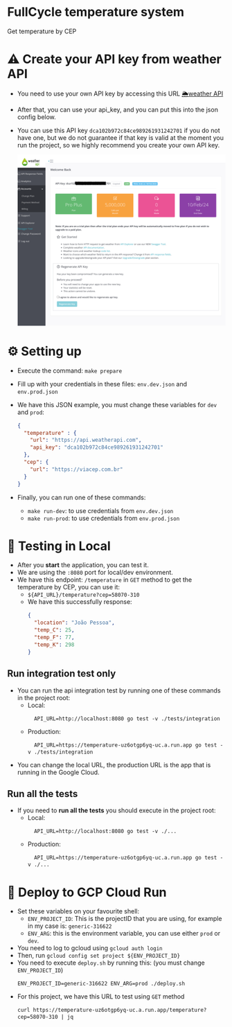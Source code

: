 # FullCycle temperature system

Get temperature by CEP

# ⚠️ Create your API key from weather API

- You need to use your own API key by accessing this URL [🌦️weather API](https://www.weatherapi.com/signup.aspx)
- After that, you can use your api_key, and you can put this into the json config below.
- You can use this API key `dca102b972c84ce989261931242701` if you do not have one, but we do not guarantee if that key
  is valid at the moment you run the project, so we highly recommend you create your own API key.

  ![img.png](img/01_weather_api.png)

# ⚙️ Setting up

- Execute the command: `make prepare`
- Fill up with your credentials in these files: `env.dev.json` and `env.prod.json`
- We have this JSON example, you must change these variables for `dev` and `prod`:
  ```json
  {
    "temperature" : {
      "url": "https://api.weatherapi.com",
      "api_key": "dca102b972c84ce989261931242701"
    },
    "cep": {
      "url": "https://viacep.com.br"
    }
  }
  ```

- Finally, you can run one of these commands:
    - `make run-dev`: to use credentials from `env.dev.json`
    - `make run-prod`: to use credentials from `env.prod.json`

# 🧪 Testing in Local

- After you **start** the application, you can test it.
- We are using the `:8080` port for local/dev environment.
- We have this endpoint: `/temperature` in `GET` method to get the temperature by CEP, you can use it:
    - `${API_URL}/temperature?cep=58070-310`
    - We have this successfully response:
      ```json
      {
        "location": "João Pessoa",
        "temp_C": 25,
        "temp_F": 77,
        "temp_K": 298
      }
      ```

## Run integration test only

- You can run the api integration test by running one of these commands in the project root:
    - Local:
      ```shell
        API_URL=http://localhost:8080 go test -v ./tests/integration
      ```
    - Production:
      ```shell
        API_URL=https://temperature-uz6otgp6yq-uc.a.run.app go test -v ./tests/integration
      ```
- You can change the local URL, the production URL is the app that is running in the Google Cloud.

## Run all the tests

- If you need to **run all the tests** you should execute in the project root:
    - Local:
      ```shell
        API_URL=http://localhost:8080 go test -v ./...
      ```
    - Production:
      ```shell
        API_URL=https://temperature-uz6otgp6yq-uc.a.run.app go test -v ./...
      ```

# 🚀 Deploy to GCP Cloud Run

- Set these variables on your favourite shell:
    - `ENV_PROJECT_ID`: This is the projectID that you are using, for example in my case is: `generic-316622`
    - `ENV_ARG`: this is the environment variable, you can use either `prod` or `dev`.
- You need to log to gcloud using `gcloud auth login`
- Then, run `gcloud config set project ${ENV_PROJECT_ID}`
- You need to execute `deploy.sh` by running this: (you must change `ENV_PROJECT_ID`)
  ```shell
  ENV_PROJECT_ID=generic-316622 ENV_ARG=prod ./deploy.sh
  ```
- For this project, we have this URL to test using `GET` method
  ```shell
  curl https://temperature-uz6otgp6yq-uc.a.run.app/temperature?cep=58070-310 | jq
  ```
